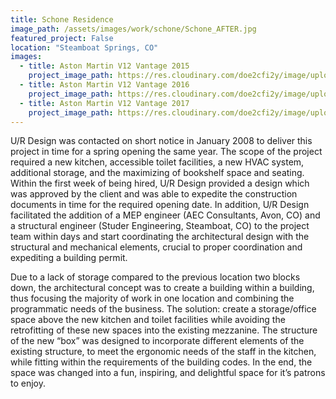 ```yaml
---
title: Schone Residence
image_path: /assets/images/work/schone/Schone_AFTER.jpg
featured_project: False
location: "Steamboat Springs, CO"
images:
  - title: Aston Martin V12 Vantage 2015
    project_image_path: https://res.cloudinary.com/doe2cfi2y/image/upload/v1494126098/sample.jpg
  - title: Aston Martin V12 Vantage 2016
    project_image_path: https://res.cloudinary.com/doe2cfi2y/image/upload/v1494126098/sample.jpg
  - title: Aston Martin V12 Vantage 2017
    project_image_path: https://res.cloudinary.com/doe2cfi2y/image/upload/v1494126098/sample.jpg
---
```


U/R Design was contacted on short notice in January 2008 to deliver this project in time for a spring opening the same year. The scope of the project required a new kitchen, accessible toilet facilities, a new HVAC system, additional storage, and the maximizing of bookshelf space and seating.
Within the first week of being hired, U/R Design provided a design which was approved by the client and was able to expedite the construction documents in time for the required opening date. In addition, U/R Design facilitated the addition of a MEP engineer (AEC Consultants, Avon, CO) and a structural engineer (Studer Engineering, Steamboat, CO) to the project team within days and start coordinating the architectural design with the structural and mechanical elements, crucial to proper coordination and expediting a building permit.

Due to a lack of storage compared to the previous location two blocks down, the architectural concept was to create a building within a building, thus focusing the majority of work in one location and combining the programmatic needs of the business. The solution: create a storage/office space above the new kitchen and toilet facilities while avoiding the retrofitting of these new spaces into the existing mezzanine. The structure of the new “box” was designed to incorporate different elements of the existing structure, to meet the ergonomic needs of the staff in the kitchen, while fitting within the requirements of the building codes. In the end, the space was changed into a fun, inspiring, and delightful space for it’s patrons to enjoy.